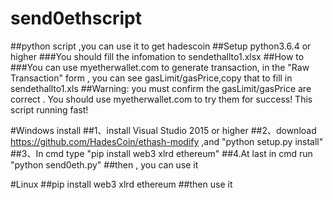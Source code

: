# send0ethscript
##python script ,you can use it to get hadescoin
##Setup python3.6.4 or higher
###You should fill the infomation to  sendethallto1.xlsx
##How to
###You can use myetherwallet.com to generate transaction, in the "Raw Transaction" form , you can see gasLimit/gasPrice,copy that to fill in sendethallto1.xls
##Warning: you must confirm the gasLimit/gasPrice are correct . You should use myetherwallet.com to try them for success! This script running fast!

#Windows install
##1、install Visual Studio 2015 or higher
##2、download  https://github.com/HadesCoin/ethash-modify ,and "python setup.py install"
##3、In cmd  type "pip install web3 xlrd ethereum"
##4.At last in cmd run "python send0eth.py"
##then , you can use it

#Linux
##pip install web3 xlrd ethereum
##then use it 


